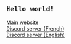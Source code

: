 ## ``` Hello world! ```

[Main website](https://rysanlos.me)\
[Discord server (French)](https://rysanlos.me/discord)\
[Discord server (English)](https://discord.gg/xfsZHtJ9HQ)
